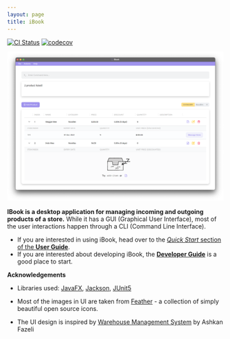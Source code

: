 ```yaml
---
layout: page
title: iBook
---
```


[![CI Status](https://github.com/AY2122S2-CS2103T-T09-4/tp/workflows/Java%20CI/badge.svg)](https://github.com/AY2122S2-CS2103T-T09-4/tp/actions)
[![codecov](https://codecov.io/gh/AY2122S2-CS2103T-T09-4/tp/branch/master/graph/badge.svg)](https://codecov.io/gh/AY2122S2-CS2103T-T09-4/tp)

![UI](images/Ui.png)

**IBook is a desktop application for managing incoming and outgoing products of a store.** While it has a GUI (Graphical User Interface), most of the user interactions happen through a CLI (Command Line Interface).

* If you are interested in using iBook, head over to the [_Quick Start_ section of the **User Guide**](UserGuide.html#quick-start).
* If you are interested about developing iBook, the [**Developer Guide**](DeveloperGuide.html) is a good place to start.


**Acknowledgements**

* Libraries used: [JavaFX](https://openjfx.io/), [Jackson](https://github.com/FasterXML/jackson), [JUnit5](https://github.com/junit-team/junit5)

* Most of the images in UI are taken from [Feather](https://feathericons.com/) - a collection of simply beautiful open source icons.

* The UI design is inspired by [Warehouse Management System](https://dribbble.com/shots/16271310-Warehouse-Management-System) by Ashkan Fazeli
